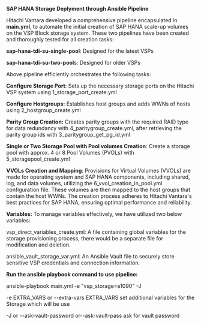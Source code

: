 **SAP HANA Storage Deplyment through Ansible Pipeline**

Hitachi Vantara developed a comprehensive pipeline encapsulated in **main.yml**, to automate the initial creation of SAP HANA scale-up volumes on the VSP Block storage system. These two pipelines have been created and thoroughly tested for all creation tasks:

**sap-hana-tdi-su-single-pool**: Designed for the latest VSPs

**sap-hana-tdi-su-two-pool**s: Designed for older VSPs

Above pipeline efficiently orchestrates the following tasks:

**Configure Storage Port**: Sets up the necessary storage ports on the Hitachi VSP system using 1_storage_port_create.yml

**Configure Hostgroups:** Establishes host groups and adds WWNs of hosts using 2_hostgroup_create.yml

**Parity Group Creation:** Creates parity groups with the required RAID type for data redundancy with 4_paritygroup_create.yml, after retrieving the parity group ids with 3_paritygroup_get_pg_id.yml

**Single or Two Storage Pool with Pool volumes Creation**: Create a storage pool with approx. 4 or 8 Pool Volumes (PVOLs) with 5_storagepool_create.yml

**VVOLs Creation and Mapping**: Provisions for Virtual Volumes (VVOLs) are made for operating system and SAP HANA components, including shared, log, and data volumes, utilizing the 6_vvol_creation_in_pool.yml configuration file. These volumes are then mapped to the host groups that contain the host WWNs. The creation process adheres to Hitachi Vantara's best practices for SAP HANA, ensuring optimal performance and reliability.

**Variables:** To manage variables effectively, we have utilized two below variables:

vsp_direct_variables_create.yml: A file containing global variables for the storage provisioning process, there would be a separate file for modification and deletion.

ansible_vault_storage_var.yml: An Ansible Vault file to securely store sensitive VSP credentials and connection information.

**Run the ansible playbook command to use pipeline:**

ansible-playbook main.yml -e "vsp_storage=e1090" -J

 -e EXTRA_VARS or --extra-vars EXTRA_VARS        set additional variables for the Storage which will be use

 -J or --ask-vault-password or--ask-vault-pass    ask for vault password
